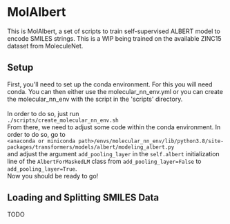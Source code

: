 # MolAlbert
This is MolAlbert, a set of scripts to train self-supervised ALBERT model to encode SMILES strings. This is a WIP being trained on the available ZINC15 dataset from MoleculeNet.

## Setup
First, you'll need to set up the conda environment. For this you will need conda. You can then either use the molecular\_nn\_env.yml or you can create the molecular\_nn\_env with the script in the 'scripts' directory. <br/>
<br/>
In order to do so, just run <br/>
`./scripts/create_molecular_nn_env.sh`
<br/>
From there, we need to adjust some code within the conda environment. In order to do so, go to <br/>
`<anaconda or miniconda path>/envs/molecular_nn_env/lib/python3.8/site-packages/transformers/models/albert/modeling_albert.py` <br/>
and adjust the argument `add_pooling_layer` in the `self.albert` initialization line of the `AlbertForMaskedLM` class from `add_pooling_layer=False` to `add_pooling_layer=True`.
<br/>
Now you should be ready to go!

## Loading and Splitting SMILES Data
TODO
